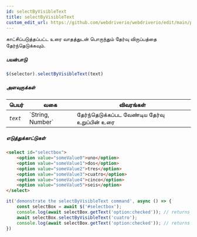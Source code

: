 ```yaml
---
id: selectByVisibleText
title: selectByVisibleText
custom_edit_url: https://github.com/webdriverio/webdriverio/edit/main/packages/webdriverio/src/commands/element/selectByVisibleText.ts
---
```


காட்சிப்படுத்தப்பட்ட உரை வாதத்துடன் பொருந்தும் தேர்வு விருப்பத்தை தேர்ந்தெடுக்கவும்.

##### பயன்பாடு

```js
$(selector).selectByVisibleText(text)
```

##### அளவுருக்கள்

<table>
  <thead>
    <tr>
      <th>பெயர்</th><th>வகை</th><th>விவரங்கள்</th>
    </tr>
  </thead>
  <tbody>
    <tr>
      <td><code><var>text</var></code></td>
      <td>`String, Number`</td>
      <td>தேர்ந்தெடுக்கப்பட வேண்டிய தேர்வு உறுப்பின் உரை</td>
    </tr>
  </tbody>
</table>

##### எடுத்துக்காட்டுகள்

```html title="example.html"
<select id="selectbox">
    <option value="someValue0">uno</option>
    <option value="someValue1">dos</option>
    <option value="someValue2">tres</option>
    <option value="someValue3">cuatro</option>
    <option value="someValue4">cinco</option>
    <option value="someValue5">seis</option>
</select>
```

```js title="selectByVisibleText.js"
it('demonstrate the selectByVisibleText command', async () => {
    const selectBox = await $('#selectbox');
    console.log(await selectBox.getText('option:checked')); // returns "uno"
    await selectBox.selectByVisibleText('cuatro');
    console.log(await selectBox.getText('option:checked')); // returns "cuatro"
})
```